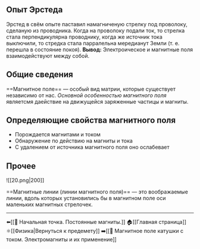 ## Опыт Эрстеда
Эрстед в свём опыте паставил намагниченую стрелку под проволоку, сделаную из проводника. Когда на проволоку подали ток, то стрелка стала перпендикулярна проводнику, когда же источник тока выключили, то стредка стала парралельна мередианут Земли (т. е. перешла в состояние покоя).
**Вывод:** Электроическое и магнитные поля взаимодействуют между собой.
## Общие сведения
==Магнитное поле== — особый вид матрии, которые существует независимо от нас.
*Основной особенностью магнитного поля* являетсмя даействие на движущейся заряженные частицы и магниты.
## Определяющие свойства магнитного поля
- Порождается магнитами и током
- Обнаружение по действию на магниты и тока
- C удалением от источника магнитного поля оно ослабевает
## Прочее
![[20.png|200]]

==Магнитные линии (линии магнитного поля)== — это воображаемые линии, вдоль которых установились бы в магнитном поле оси маленьких магнитных стрелочек.

---
⬅️[[📒 Начальная точка. Постоянные магниты.]]
🏠[[Главная страница]]
⚛[[Физика|Вернуться к предемету]]
➡️[[📒 Магнитное поле катушки с током. Электромагниты и их применение]]